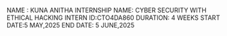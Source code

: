 NAME : KUNA ANITHA
INTERNSHIP NAME: CYBER SECURITY WITH ETHICAL HACKING
INTERN ID:CTO4DA860
DURATION: 4 WEEKS
START DATE:5 MAY,2025
END DATE: 5 JUNE,2025
